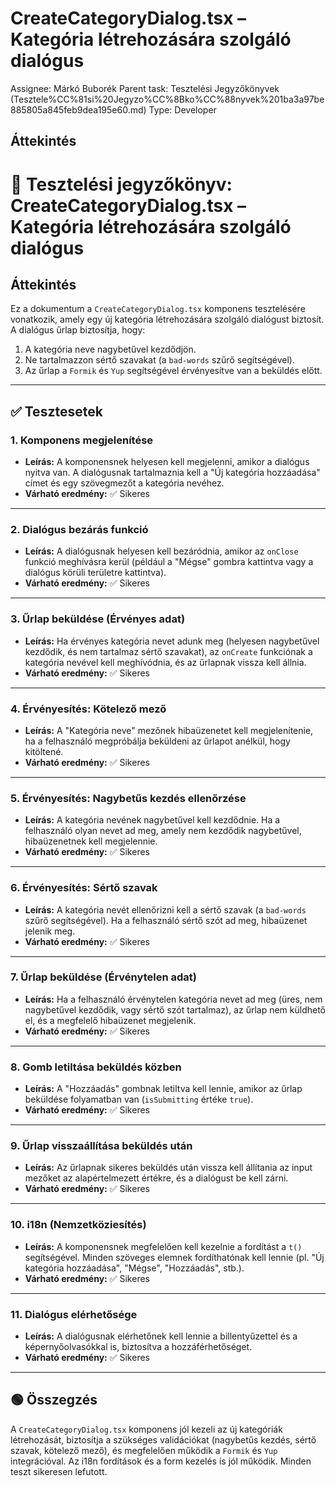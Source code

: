 # CreateCategoryDialog.tsx – Kategória létrehozására szolgáló dialógus

Assignee: Márkó Buborék
Parent task: Tesztelési Jegyzőkönyvek (Tesztele%CC%81si%20Jegyzo%CC%8Bko%CC%88nyvek%201ba3a97be885805a845feb9dea195e60.md)
Type: Developer

## Áttekintés

# 📝 Tesztelési jegyzőkönyv: **CreateCategoryDialog.tsx** – Kategória létrehozására szolgáló dialógus

## Áttekintés

Ez a dokumentum a `CreateCategoryDialog.tsx` komponens tesztelésére vonatkozik, amely egy új kategória létrehozására szolgáló dialógust biztosít. A dialógus űrlap biztosítja, hogy:

1. A kategória neve nagybetűvel kezdődjön.
2. Ne tartalmazzon sértő szavakat (a `bad-words` szűrő segítségével).
3. Az űrlap a `Formik` és `Yup` segítségével érvényesítve van a beküldés előtt.

---

## ✅ Tesztesetek

### 1. Komponens megjelenítése

- **Leírás:** A komponensnek helyesen kell megjelenni, amikor a dialógus nyitva van. A dialógusnak tartalmaznia kell a "Új kategória hozzáadása" címet és egy szövegmezőt a kategória nevéhez.
- **Várható eredmény:** ✅ Sikeres

---

### 2. Dialógus bezárás funkció

- **Leírás:** A dialógusnak helyesen kell bezáródnia, amikor az `onClose` funkció meghívásra kerül (például a "Mégse" gombra kattintva vagy a dialógus körüli területre kattintva).
- **Várható eredmény:** ✅ Sikeres

---

### 3. Űrlap beküldése (Érvényes adat)

- **Leírás:** Ha érvényes kategória nevet adunk meg (helyesen nagybetűvel kezdődik, és nem tartalmaz sértő szavakat), az `onCreate` funkciónak a kategória nevével kell meghívódnia, és az űrlapnak vissza kell állnia.
- **Várható eredmény:** ✅ Sikeres

---

### 4. Érvényesítés: Kötelező mező

- **Leírás:** A "Kategória neve" mezőnek hibaüzenetet kell megjelenítenie, ha a felhasználó megpróbálja beküldeni az űrlapot anélkül, hogy kitöltené.
- **Várható eredmény:** ✅ Sikeres

---

### 5. Érvényesítés: Nagybetűs kezdés ellenőrzése

- **Leírás:** A kategória nevének nagybetűvel kell kezdődnie. Ha a felhasználó olyan nevet ad meg, amely nem kezdődik nagybetűvel, hibaüzenetnek kell megjelennie.
- **Várható eredmény:** ✅ Sikeres

---

### 6. Érvényesítés: Sértő szavak

- **Leírás:** A kategória nevét ellenőrizni kell a sértő szavak (a `bad-words` szűrő segítségével). Ha a felhasználó sértő szót ad meg, hibaüzenet jelenik meg.
- **Várható eredmény:** ✅ Sikeres

---

### 7. Űrlap beküldése (Érvénytelen adat)

- **Leírás:** Ha a felhasználó érvénytelen kategória nevet ad meg (üres, nem nagybetűvel kezdődik, vagy sértő szót tartalmaz), az űrlap nem küldhető el, és a megfelelő hibaüzenet megjelenik.
- **Várható eredmény:** ✅ Sikeres

---

### 8. Gomb letiltása beküldés közben

- **Leírás:** A "Hozzáadás" gombnak letiltva kell lennie, amikor az űrlap beküldése folyamatban van (`isSubmitting` értéke `true`).
- **Várható eredmény:** ✅ Sikeres

---

### 9. Űrlap visszaállítása beküldés után

- **Leírás:** Az űrlapnak sikeres beküldés után vissza kell állítania az input mezőket az alapértelmezett értékre, és a dialógust be kell zárni.
- **Várható eredmény:** ✅ Sikeres

---

### 10. i18n (Nemzetköziesítés)

- **Leírás:** A komponensnek megfelelően kell kezelnie a fordítást a `t()` segítségével. Minden szöveges elemnek fordíthatónak kell lennie (pl. "Új kategória hozzáadása", "Mégse", "Hozzáadás", stb.).
- **Várható eredmény:** ✅ Sikeres

---

### 11. Dialógus elérhetősége

- **Leírás:** A dialógusnak elérhetőnek kell lennie a billentyűzettel és a képernyőolvasókkal is, biztosítva a hozzáférhetőséget.
- **Várható eredmény:** ✅ Sikeres

---

## 🟢 Összegzés

A `CreateCategoryDialog.tsx` komponens jól kezeli az új kategóriák létrehozását, biztosítja a szükséges validációkat (nagybetűs kezdés, sértő szavak, kötelező mező), és megfelelően működik a `Formik` és `Yup` integrációval. Az i18n fordítások és a form kezelés is jól működik. Minden teszt sikeresen lefutott.